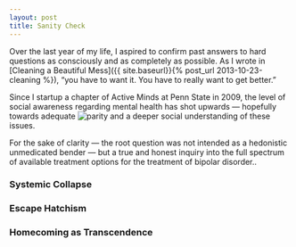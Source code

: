 ```yaml
---
layout: post
title: Sanity Check
---
```


Over the last year of my life, I aspired to confirm past answers to hard questions as consciously and as completely as possible. As I wrote in [Cleaning a Beautiful Mess]({{ site.baseurl}}{% post_url 2013-10-23-cleaning %}), “you have to want it. You have to really want to get better.” 

Since I startup a chapter of Active Minds at Penn State in 2009, the level of social awareness regarding mental health has shot upwards — hopefully towards adequate ![parity](https://www.nami.org/Find-Support/Living-with-a-Mental-Health-Condition/Understanding-Health-Insurance/What-is-Mental-Health-Parity) and a deeper social understanding of these issues.

For the sake of clarity — the root question was not intended as a hedonistic unmedicated bender — but a true and honest inquiry into the full spectrum of available treatment options for the treatment of bipolar disorder.. 

### Systemic Collapse

### Escape Hatchism

### Homecoming as Transcendence
